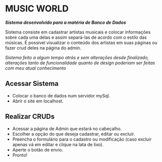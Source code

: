 # MUSIC WORLD 	
	
  ___Sistema desenvolvido para a matéria de Banco de Dados___
  
  Sistema consiste em cadastrar artistas musicais e colocar informações sobre cada uma delas e assim separá-las de acordo com o estilo das músicas.
  É possivel visualizar o conteúdo dos artistas em suas páginas ou fazer crud deles na página do admin.
  
  
  *Sistema feito a algum tempo atrás e sem alterações desde finalizado, alterações tanto de funcionalidade quanto de design poderiam ser feitas com meu atual conhecimento*
  
## Acessar Sistema
 * Colocar o banco de dados num servidor mySql.
 * Abrir o site em localhost.
 
## Realizar CRUDs

 * Acessar a página de Admin que estará no cabeçalho.
 * Escolher a opção do que deseja cadastrar, editar ou excluir.
 * Preencha o formulário para o cadastro ou modificação (caso excluir apenas vá em editar e clique na lata de lixo).
 * Aperte o botão de envio.
 * Pronto!
